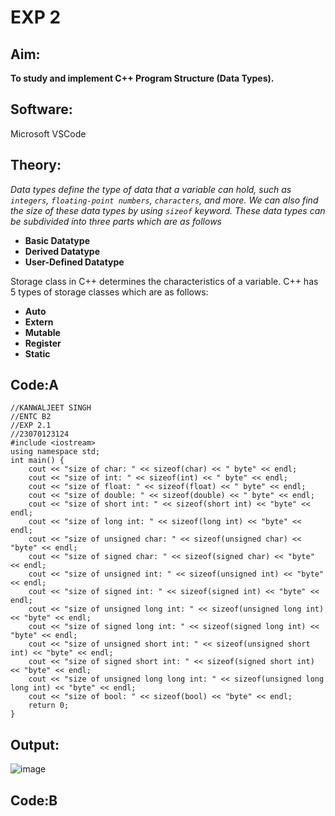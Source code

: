  # EXP 2

## Aim:
**To study and implement C++ Program Structure (Data Types).**

## **Software:** 
Microsoft VSCode


## Theory:
_Data types define the type of data that a variable can hold, such as `integers`, `floating-point numbers`, `characters`, and more. We can also find the size of these data types by using `sizeof` keyword. These data types can be subdivided into three parts which are as follows_
+ **Basic Datatype**
+ **Derived Datatype**
+ **User-Defined Datatype**


 Storage class in C++ determines the characteristics of a variable.
C++ has 5 types of storage classes which are as follows:
+ **Auto**
+ **Extern**
+ **Mutable**
+ **Register**
+ **Static**


## Code:A
```
//KANWALJEET SINGH
//ENTC B2
//EXP 2.1
//23070123124
#include <iostream>
using namespace std;
int main() {
    cout << "size of char: " << sizeof(char) << " byte" << endl;
    cout << "size of int: " << sizeof(int) << " byte" << endl;
    cout << "size of float: " << sizeof(float) << " byte" << endl;
    cout << "size of double: " << sizeof(double) << " byte" << endl;
    cout << "size of short int: " << sizeof(short int) << "byte" << endl;
    cout << "size of long int: " << sizeof(long int) << "byte" << endl;
    cout << "size of unsigned char: " << sizeof(unsigned char) << "byte" << endl;
    cout << "size of signed char: " << sizeof(signed char) << "byte" << endl;
    cout << "size of unsigned int: " << sizeof(unsigned int) << "byte" << endl;
    cout << "size of signed int: " << sizeof(signed int) << "byte" << endl;
    cout << "size of unsigned long int: " << sizeof(unsigned long int) << "byte" << endl;
    cout << "size of signed long int: " << sizeof(signed long int) << "byte" << endl;
    cout << "size of unsigned short int: " << sizeof(unsigned short int) << "byte" << endl;
    cout << "size of signed short int: " << sizeof(signed short int) << "byte" << endl;
    cout << "size of unsigned long long int: " << sizeof(unsigned long long int) << "byte" << endl;
    cout << "size of bool: " << sizeof(bool) << "byte" << endl;
    return 0;
}
```

## Output:
![image](https://github.com/user-attachments/assets/18f0965a-798c-4c60-a040-517787a788e2)

## Code:B
```



